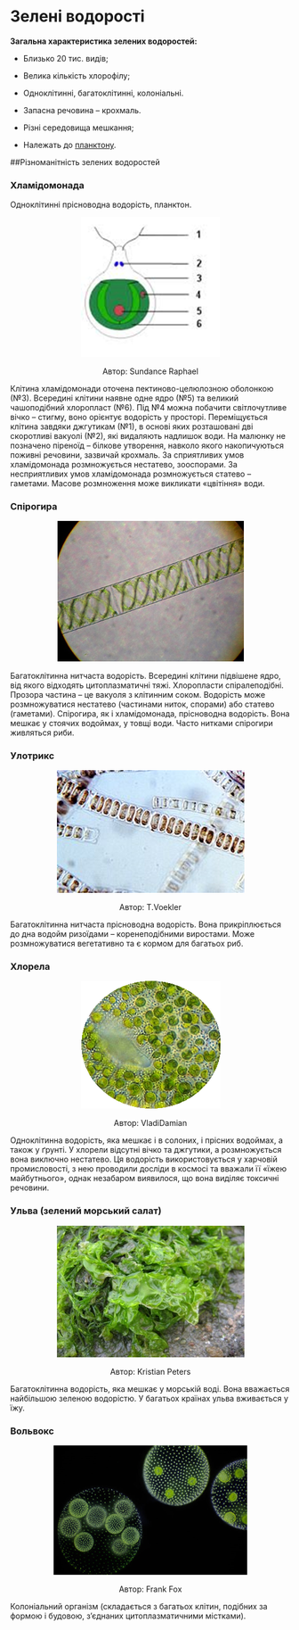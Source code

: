 # Зелені водорості

**Загальна характеристика зелених водоростей:**

-   Близько 20 тис. видів;

-   Велика кількість хлорофілу;

-   Одноклітинні, багатоклітинні, колоніальні.

-   Запасна речовина – крохмаль.

-   Різні середовища мешкання;

-   Належать до <u>планктону</u>.

##Різноманітність зелених водоростей

### Хламiдомонада
Одноклітинні прісноводна водорість, планктон.
<div align="center">
<img src="1.png" width="250">
<p>Автор: <span class="p1">Sundance Raphael</span></p>
</div>

Клітина хламідомонади оточена пектиново-целюлозною оболонкою (№3). Всередині клітини наявне одне ядро (№5) та великий чашоподібний
хлоропласт (№6). Під №4 можна побачити світлочутливе вічко – стигму, воно орієнтує водорість у просторі. Переміщується клітина завдяки джгутикам (№1), в основі яких розташовані дві скоротливі вакуолі (№2), які видаляють надлишок води. На малюнку не позначено <span class="p1">піреноїд</span> – білкове утворення, навколо якого накопичуються поживні речовини, зазвичай крохмаль. За сприятливих умов хламідомонада розмножується нестатево, зооспорами. За несприятливих умов хламідомонада розмножується статево – гаметами. Масове розмноження може викликати «цвітіння» води.

### Спірогира

<div align="center">
<img src="2.jpg" width="335">
</div>

Багатоклітинна нитчаста водорість. Всередині клітини підвішене ядро, від якого відходять цитоплазматичні тяжі. Хлоропласти спіралеподібні. Прозора частина – це вакуоля з клітинним соком. Водорість може розмножуватися нестатево (частинами ниток, спорами) або статево (гаметами). Спірогира, як і хламідомонада, прісноводна водорість. Вона мешкає у стоячих водоймах, у товщі води. Часто нитками спірогири живляться риби.

### Улотрикс

<div align="center">
<img src="3.png">
<p>Автор: <span class="p1">T.Voekler</span></p>
</div>

Багатоклітинна нитчаста прісноводна водорість. Вона прикріплюється до дна водойм <span class="p1">ризоїдами</span> – коренеподібними виростами. Може розмножуватися вегетативно та є кормом для багатьох риб.

### Хлорела

<div align="center">
<img src="4.png">
<p>Автор: <span class="p1">VladiDamian</span></p>
</div>

Одноклітинна водорість, яка мешкає і в солоних, і прісних водоймах, а також у ґрунті. У хлорели відсутні вічко та джгутики, а розмножується вона виключно нестатево. Ця водорість використовується у харчовій промисловості, з нею проводили досліди в космосі та вважали її «їжею майбутнього», однак незабаром виявилося, що вона виділяє токсичні речовини.

### Ульва (зелений морський салат)

<div align="center">
<img src="5.jpg">
<p>Автор: <span class="p1">Kristian Peters</span></p>
</div>

Багатоклітинна водорість, яка мешкає у морській воді. Вона вважається найбільшою зеленою водорістю. У багатьох країнах ульва вживається у їжу.

### Вольвокс

<div align="center">
<img src="6.png">
<p>Автор: <span class="p1">Frank Fox</span></p>
</div>

Колоніальний організм (складається з багатьох клітин, подібних за формою і будовою, з’єднаних цитоплазматичними містками).
